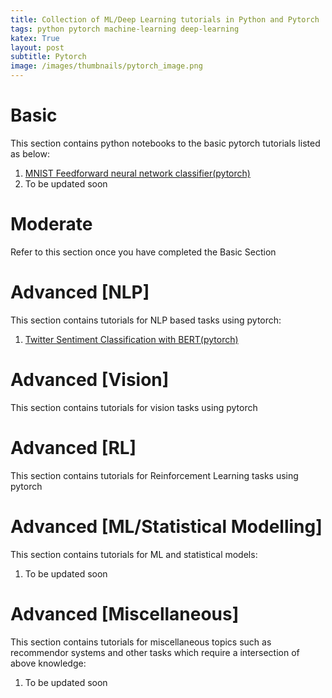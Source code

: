 ```yaml
---
title: Collection of ML/Deep Learning tutorials in Python and Pytorch
tags: python pytorch machine-learning deep-learning
katex: True
layout: post
subtitle: Pytorch
image: /images/thumbnails/pytorch_image.png
---
```


# Basic

This section contains python notebooks to the basic pytorch tutorials listed
as below:

1. [MNIST Feedforward neural network classifier(pytorch)](https://github.com/vishwajit-vishnu/pytorch_tutorials/blob/main/Notebooks/MNIST_FFN_classification.ipynb)
2. To be updated soon

# Moderate

Refer to this section once you have completed
the Basic Section

# Advanced [NLP]

This section contains tutorials for NLP based
tasks using pytorch:

1. [Twitter Sentiment Classification with BERT(pytorch)](https://github.com/vishwajit-vishnu/pytorch_tutorials/blob/main/Notebooks/Twotter_sentiment_classification_with_bert.ipynb)

# Advanced [Vision]

This section contains tutorials for vision tasks
using pytorch

# Advanced [RL]

This section contains tutorials for Reinforcement
Learning tasks using pytorch


# Advanced [ML/Statistical Modelling]

This section contains tutorials for ML and 
statistical models:

1. To be updated soon

# Advanced [Miscellaneous]

This section contains tutorials for miscellaneous
topics such as recommendor systems and other tasks
which require a intersection of above knowledge:

1. To be updated soon
